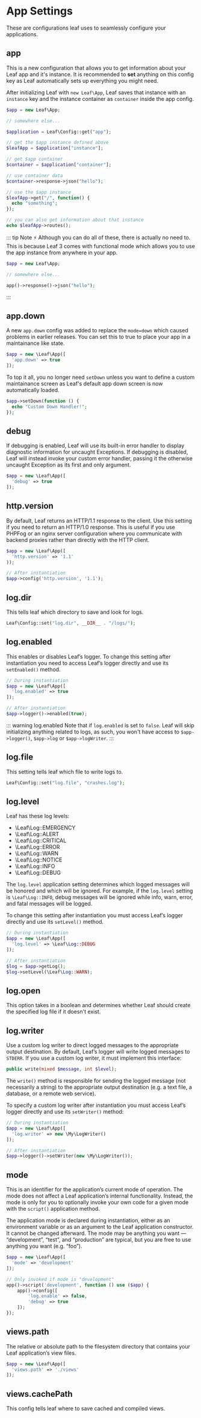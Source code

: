# App Settings
<!-- markdownlint-disable no-inline-html -->

These are configurations leaf uses to seamlessly configure your applications.

## app

This is a new configuration that allows you to get information about your Leaf app and it's instance. It is recommended to **set** anything on this config key as Leaf automatically sets up everything you might need.

After initializing Leaf with `new Leaf\App`, Leaf saves that instance with an `instance` key and the instance container as `container` inside the app config.

```php
$app = new Leaf\App;

// somewhere else...

$application = Leaf\Config::get("app");

// get the $app instance defined above
$leafApp = $application["instance"];

// get $app container
$container = $application["container"];

// use container data
$container->response->json("hello");

// use the $app instance
$leafApp->get("/", function() {
  echo "something";
});

// you can also get information about that instance
echo $leafApp->routes();
```

::: tip Note ⚡️
Although you can do all of these, there is actually no need to. This is because Leaf 3 comes with functional mode which allows you to use the app instance from anywhere in your app.

```php
$app = new Leaf\App;

// somewhere else...

app()->response()->json("hello");
```

:::

## app.down

A new `app.down` config was added to replace the `mode=down` which caused problems in earlier releases. You can set this to true to place your app in a maintainance like state.

```php
$app = new \Leaf\App([
  'app.down' => true
]);
```

To top it all, you no longer need `setDown` unless you want to define a custom maintainance screen as Leaf's default app down screen is now automatically loaded.

```php
$app->setDown(function () {
  echo "Custom Down Handler!";
});
```

## debug

If debugging is enabled, Leaf will use its built-in error handler to display diagnostic information for uncaught Exceptions. If debugging is disabled, Leaf will instead invoke your custom error handler, passing it the otherwise uncaught Exception as its first and only argument.

```php
$app = new \Leaf\App([
  'debug' => true
]);
```

## http.version

By default, Leaf returns an HTTP/1.1 response to the client. Use this setting if you need to return an HTTP/1.0 response. This is useful if you use PHPFog or an nginx server configuration where you communicate with backend proxies rather than directly with the HTTP client.

```php
$app = new \Leaf\App([
  'http.version' => '1.1'
));

// After instantiation
$app->config('http.version', '1.1');
```

## log.dir

This tells leaf which directory to save and look for logs.

```php
Leaf\Config::set("log.dir", __DIR__ . "/logs/");
```

## log.enabled

This enables or disables Leaf’s logger. To change this setting after instantiation you need to access Leaf’s logger directly and use its `setEnabled()` method.

```php
// During instantiation
$app = new \Leaf\App([
  'log.enabled' => true
]);

// After instantiation
$app->logger()->enabled(true);
```

::: warning log.enabled
Note that if `log.enabled` is set to `false`. Leaf will skip initializing anything related to logs, as such, you won't have access to `$app->logger()`, `$app->log` or `$app->logWriter`.
:::

## log.file

This setting tells leaf which file to write logs to.

```php
Leaf\Config::set("log.file", "crashes.log");
```

## log.level

Leaf has these log levels:

- \Leaf\Log::EMERGENCY
- \Leaf\Log::ALERT
- \Leaf\Log::CRITICAL
- \Leaf\Log::ERROR
- \Leaf\Log::WARN
- \Leaf\Log::NOTICE
- \Leaf\Log::INFO
- \Leaf\Log::DEBUG

The `log.level` application setting determines which logged messages will be honored and which will be ignored. For example, if the `log.level` setting is `\Leaf\Log::INFO`, debug messages will be ignored while info, warn, error, and fatal messages will be logged.

To change this setting after instantiation you must access Leaf’s logger directly and use its `setLevel()` method.

```php
// During instantiation
$app = new \Leaf\App([
  'log.level' => \Leaf\Log::DEBUG
]);

// After instantiation
$log = $app->getLog();
$log->setLevel(\Leaf\Log::WARN);
```

## log.open

This option takes in a boolean and determines whether Leaf should create the specified log file if it doesn't exist.

## log.writer

Use a custom log writer to direct logged messages to the appropriate output destination. By default, Leaf’s logger will write logged messages to `STDERR`. If you use a custom log writer, it must implement this interface:

```php
public write(mixed $message, int $level);
```

The `write()` method is responsible for sending the logged message (not necessarily a string) to the appropriate output destination (e.g. a text file, a database, or a remote web service).

To specify a custom log writer after instantiation you must access Leaf’s logger directly and use its `setWriter()` method:

```php
// During instantiation
$app = new \Leaf\App([
  'log.writer' => new \My\LogWriter()
]);

// After instantiation
$app->logger()->setWriter(new \My\LogWriter());
```

## mode

This is an identifier for the application’s current mode of operation. The mode does not affect a Leaf application’s internal functionality. Instead, the mode is only for you to optionally invoke your own code for a given mode with the `script()` application method.

The application mode is declared during instantiation, either as an environment variable or as an argument to the Leaf application constructor. It cannot be changed afterward. The mode may be anything you want — “development”, “test”, and “production” are typical, but you are free to use anything you want (e.g. “foo”).

```php
$app = new \Leaf\App([
  'mode' => 'development'
]);
```

```php
// Only invoked if mode is "development"
app()->script('development', function () use ($app) {
    app()->config([
        'log.enable' => false,
        'debug' => true
    ]);
});
```

## views.path

The relative or absolute path to the filesystem directory that contains your Leaf application’s view files.

```php
$app = new \Leaf\App([
  'views.path' => './views'
]);
```

## views.cachePath

This config tells leaf where to save cached and compiled views.
